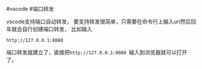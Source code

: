 #vscode #端口转发

vscode支持端口自动转发，
要支持转发很简单，只需要在命令行上输入uri然后回车就会自行创建端口转发， 比如输入
```shell
http://127.0.0.1:8080 
```
端口转发就建立了，直接把`http://127.0.0.1:8080 `输入到浏览器就可以打开了。
